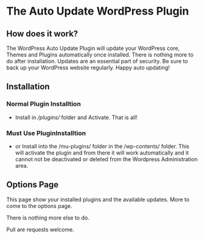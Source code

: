 # The Auto Update WordPress Plugin
 
## How does it work? 

The WordPress Auto Update Plugin will update your WordPress core, Themes and Plugins automatically once installed.  There is nothing more to do after installation.  Updates are an essential part of security.  Be sure to back up your WordPress website regularly.  Happy auto updating!

## Installation 

### Normal Plugin Installtion 
* Install in */plugins/* folder and Activate. That is all! 

### Must Use PluginInstalltion 
* or Install into the /mu-plugins/ folder in the /wp-contents/ folder. This will activate the plugin and from there it will work automatically and it cannot not be deactivated or deleted from the Wordpress Administration area.

## Options Page

This page show your installed plugins and the available updates. More to come to the options page.

There is nothing more else to do.  

Pull are requests welcome. 

	